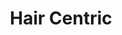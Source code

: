 ---
title: "Hair Centric"
url: /portland/hair-centric-southeast-division-street/
shop: hairdresser
---